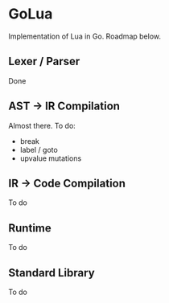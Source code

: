 GoLua
=====

Implementation of Lua in Go. Roadmap below.

Lexer / Parser
--------------

Done

AST -> IR Compilation
---------------------

Almost there.  To do:
* break
* label / goto
* upvalue mutations

IR -> Code Compilation
----------------------

To do

Runtime
-------

To do

Standard Library
----------------

To do
